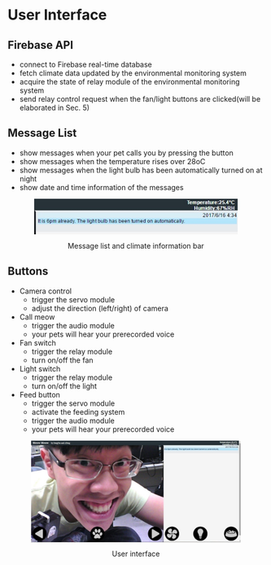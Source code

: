 # User Interface

## Firebase API

- connect to Firebase real-time database
- fetch climate data updated by the environmental monitoring system
- acquire the state of relay module of the environmental monitoring system
- send relay control request when the fan/light buttons are clicked(will be elaborated in Sec. 5)

## Message List

- show messages when your pet calls you by pressing the button
- show messages when the temperature rises over 28oC
- show messages when the light bulb has been automatically turned on at night
- show date and time information of the messages

<img src="figs/user_interface_closeup.png" alt="user_interface_closeup" style="max-width:400px; display:block; margin:auto">
<p align="center">Message list and climate information bar</p>

## Buttons

- Camera control
  - trigger the servo module
  - adjust the direction (left/right) of camera
- Call meow
  - trigger the audio module
  - your pets will hear your prerecorded voice
- Fan switch
  - trigger the relay module
  - turn on/off the fan
- Light switch
  - trigger the relay module
  - turn on/off the light
- Feed button
  - trigger the servo module
  - activate the feeding system
  - trigger the audio module
  - your pets will hear your prerecorded voice

<img src="figs/user_interface.jpg" alt="user_interface" style="max-height:200px; display:block; margin:auto">
<p align="center">User interface</p>

